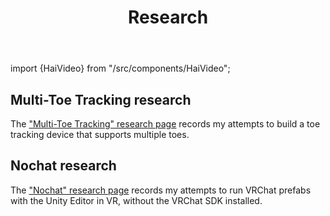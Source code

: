 ﻿---
title: Research
sidebar_position: 1
hide_table_of_contents: true
hide_title: true
description: Research
---

import {HaiVideo} from "/src/components/HaiVideo";

## Multi-Toe Tracking research

The ["Multi-Toe Tracking" research page](./research/toe-tracking) records my attempts to build a toe tracking device that supports multiple toes.

<HaiVideo src="./toe-tracking/img/toetracking-tundra-f.mp4"></HaiVideo>

## Nochat research

The ["Nochat" research page](./research/nochat) records my attempts to run VRChat prefabs with the Unity Editor in VR, without the VRChat SDK installed.

<HaiVideo src="./nochat/img/nochat-f2.mp4"></HaiVideo>
